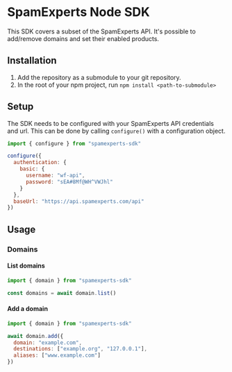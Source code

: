 # SpamExperts Node SDK

This SDK covers a subset of the SpamExperts API. It's possible to add/remove domains and set their enabled products.

## Installation

1. Add the repository as a submodule to your git repository.
2. In the root of your npm project, run `npm install <path-to-submodule>`

## Setup

The SDK needs to be configured with your SpamExperts API credentials and url. This can be done by calling `configure()` with a configuration object.

```js
import { configure } from "spamexperts-sdk"

configure({
  authentication: {
    basic: {
      username: "wf-api",
      password: "sEA#8Mf@WH^VWJhl"
    }
  },
  baseUrl: "https://api.spamexperts.com/api"
})
```

## Usage

### Domains

#### List domains

```js
import { domain } from "spamexperts-sdk"

const domains = await domain.list()
```

#### Add a domain

```js
import { domain } from "spamexperts-sdk"

await domain.add({
  domain: "example.com",
  destinations: ["example.org", "127.0.0.1"],
  aliases: ["www.example.com"]
})
```
